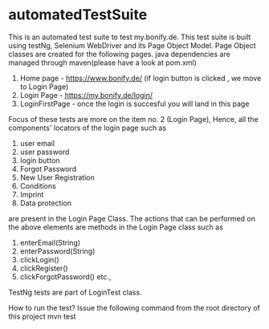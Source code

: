# automatedTestSuite
This is an automated test suite to test my.bonify.de. 
This test suite is built using testNg, Selenium WebDriver and its Page Object Model. Page Object classes are created for the following pages. java dependencies are managed through maven(please have a look at pom.xml)
1. Home page - https://www.bonify.de/   (if login button is clicked , we move to Login Page)
2. Login Page - https://my.bonify.de/login/
3. LoginFirstPage - once the login is succesful you will land in this page

Focus of these tests are more on the item no. 2 (Login Page), Hence, all the components' locators of the login page such as 
1. user email
2. user password
3. login button
4. Forgot Password
5. New User Registration
6. Conditions
7. Imprint 
8. Data protection

are present in the Login Page Class. The actions that can be performed on the above elements are methods in the Login Page class such as
1. enterEmail(String)
2. enterPassword(String)
3. clickLogin()
4. clickRegister()
5. clickForgotPassword()
etc.,

TestNg tests are part of LoginTest class.

How to run the test?
Issue  the following command from the root directory of this project
mvn test

